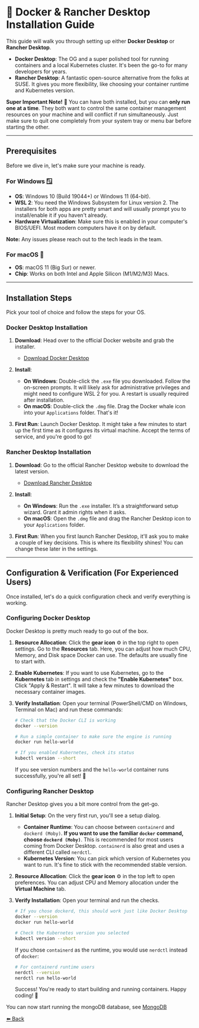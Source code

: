 # 🐳 Docker & Rancher Desktop Installation Guide

This guide will walk you through setting up either **Docker Desktop** or **Rancher Desktop**.

* **Docker Desktop**: The OG and a super polished tool for running containers and a local Kubernetes cluster. It's been the go-to for many developers for years.
* **Rancher Desktop**: A fantastic open-source alternative from the folks at SUSE. It gives you more flexibility, like choosing your container runtime and Kubernetes version.

**Super Important Note!** 🚨 You can have both installed, but you can **only run one at a time**. They both want to control the same container management resources on your machine and will conflict if run simultaneously. Just make sure to quit one completely from your system tray or menu bar before starting the other.

---

## Prerequisites

Before we dive in, let's make sure your machine is ready.

### For Windows 🪟

* **OS**: Windows 10 (Build 19044+) or Windows 11 (64-bit).
* **WSL 2**: You need the Windows Subsystem for Linux version 2. The installers for both apps are pretty smart and will usually prompt you to install/enable it if you haven't already.
* **Hardware Virtualization**: Make sure this is enabled in your computer's BIOS/UEFI. Most modern computers have it on by default.

**Note:** Any issues please reach out to the tech leads in the team.

### For macOS 🍎

* **OS**: macOS 11 (Big Sur) or newer.
* **Chip**: Works on both Intel and Apple Silicon (M1/M2/M3) Macs.

---

## Installation Steps

Pick your tool of choice and follow the steps for your OS.

### Docker Desktop Installation

1.  **Download**: Head over to the official Docker website and grab the installer.
    * [Download Docker Desktop](https://www.docker.com/products/docker-desktop/)

2.  **Install**:
    * **On Windows**: Double-click the `.exe` file you downloaded. Follow the on-screen prompts. It will likely ask for administrative privileges and might need to configure WSL 2 for you. A restart is usually required after installation.
    * **On macOS**: Double-click the `.dmg` file. Drag the Docker whale icon into your `Applications` folder. That's it!

3.  **First Run**: Launch Docker Desktop. It might take a few minutes to start up the first time as it configures its virtual machine. Accept the terms of service, and you're good to go!

### Rancher Desktop Installation

1.  **Download**: Go to the official Rancher Desktop website to download the latest version.
    * [Download Rancher Desktop](https://rancherdesktop.io/)

2.  **Install**:
    * **On Windows**: Run the `.exe` installer. It’s a straightforward setup wizard. Grant it admin rights when it asks.
    * **On macOS**: Open the `.dmg` file and drag the Rancher Desktop icon to your `Applications` folder.

3.  **First Run**: When you first launch Rancher Desktop, it'll ask you to make a couple of key decisions. This is where its flexibility shines! You can change these later in the settings.

---

## Configuration & Verification (For Experienced Users)

Once installed, let's do a quick configuration check and verify everything is working.

### Configuring Docker Desktop

Docker Desktop is pretty much ready to go out of the box.

1.  **Resource Allocation**: Click the **gear icon** ⚙️ in the top right to open settings. Go to the **Resources** tab. Here, you can adjust how much CPU, Memory, and Disk space Docker can use. The defaults are usually fine to start with.
2.  **Enable Kubernetes**: If you want to use Kubernetes, go to the **Kubernetes** tab in settings and check the **"Enable Kubernetes"** box. Click "Apply & Restart". It will take a few minutes to download the necessary container images.
3.  **Verify Installation**: Open your terminal (PowerShell/CMD on Windows, Terminal on Mac) and run these commands:

    ```bash
    # Check that the Docker CLI is working
    docker --version

    # Run a simple container to make sure the engine is running
    docker run hello-world

    # If you enabled Kubernetes, check its status
    kubectl version --short
    ```

    If you see version numbers and the `hello-world` container runs successfully, you're all set! 🎉

### Configuring Rancher Desktop

Rancher Desktop gives you a bit more control from the get-go.

1.  **Initial Setup**: On the very first run, you'll see a setup dialog.
    * **Container Runtime**: You can choose between `containerd` and `dockerd (Moby)`. **If you want to use the familiar `docker` command, choose `dockerd (Moby)`**. This is recommended for most users coming from Docker Desktop. `containerd` is also great and uses a different CLI called `nerdctl`.
    * **Kubernetes Version**: You can pick which version of Kubernetes you want to run. It's fine to stick with the recommended stable version.

2.  **Resource Allocation**: Click the **gear icon** ⚙️ in the top left to open preferences. You can adjust CPU and Memory allocation under the **Virtual Machine** tab.
3.  **Verify Installation**: Open your terminal and run the checks.

    ```bash
    # If you chose dockerd, this should work just like Docker Desktop
    docker --version
    docker run hello-world

    # Check the Kubernetes version you selected
    kubectl version --short
    ```

    If you chose `containerd` as the runtime, you would use `nerdctl` instead of `docker`:
    ```bash
    # For containerd runtime users
    nerdctl --version
    nerdctl run hello-world
    ```
    Success! You're ready to start building and running containers. Happy coding! 🚀

You can now start running the mongoDB database, see [MongoDB ](./mongodb.md)   


[⬅️ Back](README.md)